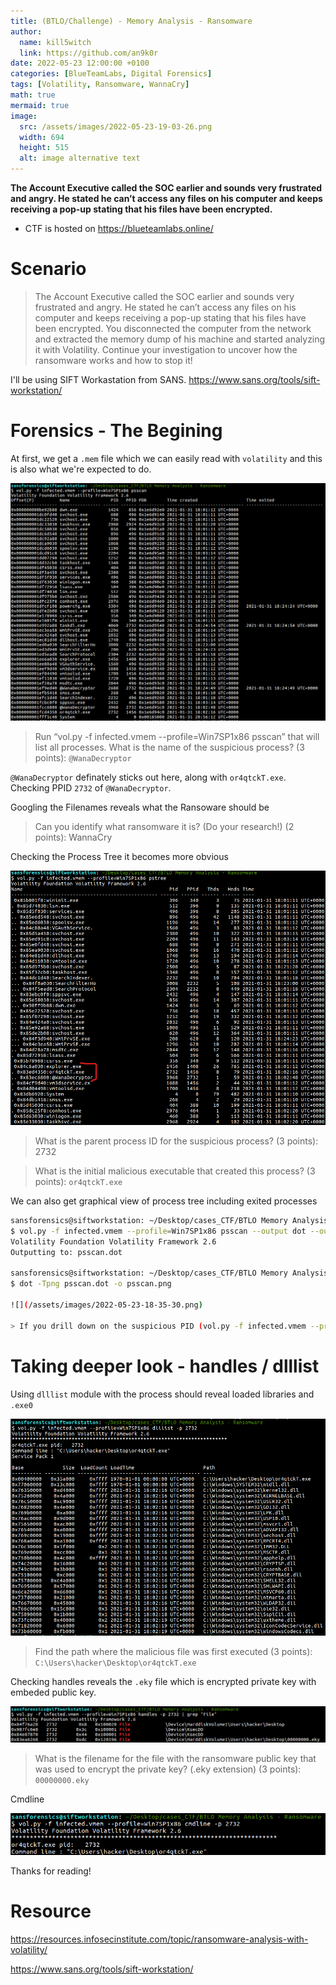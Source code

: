 ```yaml
---
title: (BTLO/Challenge) - Memory Analysis - Ransomware
author:
  name: kill5witch
  link: https://github.com/an9k0r
date: 2022-05-23 12:00:00 +0100
categories: [BlueTeamLabs, Digital Forensics]
tags: [Volatility, Ransomware, WannaCry]
math: true
mermaid: true
image:
  src: /assets/images/2022-05-23-19-03-26.png
  width: 694
  height: 515
  alt: image alternative text
---
```

**The Account Executive called the SOC earlier and sounds very frustrated and angry. He stated he can’t access any files on his computer and keeps receiving a pop-up stating that his files have been encrypted.**
- CTF is hosted on https://blueteamlabs.online/
# Scenario
> The Account Executive called the SOC earlier and sounds very frustrated and angry. He stated he can’t access any files on his computer and keeps receiving a pop-up stating that his files have been encrypted. You disconnected the computer from the network and extracted the memory dump of his machine and started analyzing it with Volatility. Continue your investigation to uncover how the ransomware works and how to stop it!    

I'll be using SIFT Workastation from SANS. https://www.sans.org/tools/sift-workstation/

# Forensics - The Begining 
At first, we get a `.mem` file which we can easily read with `volatility` and this is also what we're expected to do.

![](/assets/images/2022-05-23-18-21-47.png)

> Run “vol.py -f infected.vmem --profile=Win7SP1x86 psscan” that will list all processes. What is the name of the suspicious process? (3 points): `@WanaDecryptor`

`@WanaDecryptor` definately sticks out here, along with `or4qtckT.exe`. Checking PPID `2732` of `@WanaDecryptor`. 

Googling the Filenames reveals what the Ransoware should be
> Can you identify what ransomware it is? (Do your research!) (2 points): WannaCry

Checking the Process Tree it becomes more obvious

![](/assets/images/2022-05-23-18-28-11.png)

> What is the parent process ID for the suspicious process? (3 points): 2732

> What is the initial malicious executable that created this process? (3 points): `or4qtckT.exe`

We can also get graphical view of process tree including exited processes
```bash
sansforensics@siftworkstation: ~/Desktop/cases_CTF/BTLO Memory Analysis - Ransomware
$ vol.py -f infected.vmem --profile=Win7SP1x86 psscan --output dot --output-file psscan.dot
Volatility Foundation Volatility Framework 2.6
Outputting to: psscan.dot

sansforensics@siftworkstation: ~/Desktop/cases_CTF/BTLO Memory Analysis - Ransomware
$ dot -Tpng psscan.dot -o psscan.png

![](/assets/images/2022-05-23-18-35-30.png)

> If you drill down on the suspicious PID (vol.py -f infected.vmem --profile=Win7SP1x86 psscan | grep (PIDhere)), find the process used to delete files (3 points): `taskdl.exe`
```

# Taking deeper look - handles / dlllist
Using `dlllist` module with the process should reveal loaded libraries and `.exe0`

![](/assets/images/2022-05-23-18-47-30.png)

> Find the path where the malicious file was first executed (3 points): `C:\Users\hacker\Desktop\or4qtckT.exe`

Checking handles reveals the `.eky` file which is encrypted private key with embeded public key.

![](/assets/images/2022-05-23-18-50-36.png)

> What is the filename for the file with the ransomware public key that was used to encrypt the private key? (.eky extension) (3 points): `00000000.eky`

Cmdline

![](/assets/images/2022-05-23-18-58-59.png)

Thanks for reading!

# Resource
https://resources.infosecinstitute.com/topic/ransomware-analysis-with-volatility/

https://www.sans.org/tools/sift-workstation/